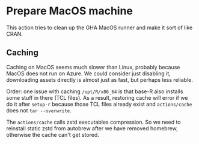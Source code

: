 # Prepare MacOS machine

This action tries to clean up the GHA MacOS runner and make it sort of like CRAN.

## Caching

Caching on MacOS seems much slower than Linux, probably because MacOS does not run on Azure. We could consider just disabling it, downloading assets directly is almost just as fast, but perhaps less reliable.

Order: one issue with caching `/opt/R/x86_64` is that base-R also installs some stuff in there (TCL files). As a result, restoring cache will error if we do it after `setup-r` because those TCL files already exist and `actions/cache` does not `tar --overwrite`.

The `actions/cache` calls zstd executables compression. So we need to reinstall static zstd from autobrew after we have removed homebrew, otherwise the cache can't get stored.
